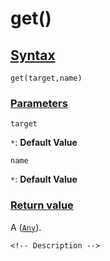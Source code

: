 # get()

<!-- Description -->

## [Syntax]()

    get(target,name)

### [Parameters]()

`target`

`*`: **Default Value** 

`name`

`*`: **Default Value** 


### [Return value]()

A ([`Any`]()).

<!-- ## [Examples]() -->
<!--  -->
    <!-- Description -->
<!--  -->
<!-- ## [See also]() -->
<!--  -->
<!-- -   [link]() -->
